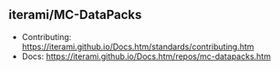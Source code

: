iterami/MC-DataPacks
--------------------

* Contributing: https://iterami.github.io/Docs.htm/standards/contributing.htm
* Docs: https://iterami.github.io/Docs.htm/repos/mc-datapacks.htm
